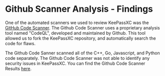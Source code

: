 # Github Scanner Analysis - Findings

One of the automated scanners we used to review KeePassXC was the [GitHub Code Scanner](https://docs.github.com/en/code-security/code-scanning/automatically-scanning-your-code-for-vulnerabilities-and-errors/about-code-scanning). The Github Code Scanner uses a proprietary analysis tool named "CodeQL", developed and maintained by Github. This tool allowed us to fork the KeePassXC repository, and automatically search the code for flaws. 

The Github Code Sanner scanned all of the C++, Go, Javascript, and Python code separately. The Github Code Scanner was not able to identify any security issues in KeePassXC. You can find the Github Code Scanner Results [here](https://github.com/AaronVigal/keepassxc/security/code-scanning).
